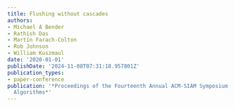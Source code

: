 ```yaml
---
title: Flushing without cascades
authors:
- Michael A Bender
- Rathish Das
- Martı́n Farach-Colton
- Rob Johnson
- William Kuszmaul
date: '2020-01-01'
publishDate: '2024-11-08T07:31:18.957801Z'
publication_types:
- paper-conference
publication: '*Proceedings of the Fourteenth Annual ACM-SIAM Symposium on Discrete
  Algorithms*'
---
```

